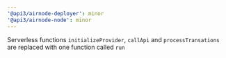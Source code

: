 ```yaml
---
'@api3/airnode-deployer': minor
'@api3/airnode-node': minor
---
```


Serverless functions `initializeProvider`, `callApi` and `processTransations` are replaced with one function called `run`
